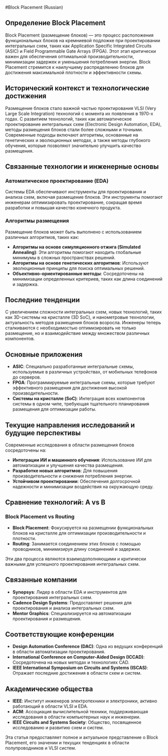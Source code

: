 #Block Placement (Russian)

## Определение Block Placement

Block Placement (размещение блоков) — это процесс расположения функциональных блоков на кремниевой подложке при проектировании интегральных схем, таких как Application Specific Integrated Circuits (ASIC) и Field Programmable Gate Arrays (FPGA). Этот этап критически важен для обеспечения оптимальной производительности, минимизации задержек и уменьшения потребления энергии. Block Placement стремится к наилучшему распределению блоков для достижения максимальной плотности и эффективности схемы.

## Исторический контекст и технологические достижения

Размещение блоков стало важной частью проектирования VLSI (Very Large Scale Integration) технологий с момента их появления в 1970-х годах. С развитием технологий, таких как автоматическое проектирование интегральных схем (Electronic Design Automation, EDA), методы размещения блоков стали более сложными и точными. Современные подходы включают алгоритмы, основанные на генетических и эволюционных методах, а также методы глубокого обучения, которые позволяют значительно улучшить качество размещения.

## Связанные технологии и инженерные основы

### Автоматическое проектирование (EDA)

Системы EDA обеспечивают инструменты для проектирования и анализа схем, включая размещение блоков. Эти инструменты помогают инженерам оптимизировать проектирование, сокращая время разработки и повышая качество конечного продукта.

### Алгоритмы размещения

Размещение блоков может быть выполнено с использованием различных алгоритмов, таких как:

- **Алгоритмы на основе симуляционного отжига (Simulated Annealing)**: Эти алгоритмы помогают находить глобальные минимумы в сложных пространствах решений.
- **Алгоритмы на основе генетических алгоритмов**: Используют эволюционные принципы для поиска оптимальных решений.
- **Объективно-ориентированные методы**: Сосредоточены на минимизации определенных критериев, таких как длина соединений и задержка.

## Последние тенденции

С увеличением сложности интегральных схем, новых технологий, таких как 3D-системы на кристалле (3D SoC), и нанометровые технологии, актуальность методов размещения блоков возросла. Инженеры теперь сталкиваются с необходимостью оптимизировать не только размещение, но и взаимодействие между множеством различных компонентов.

## Основные приложения

- **ASIC**: Специально разработанные интегральные схемы, используемые в различных устройствах, от мобильных телефонов до серверов.
- **FPGA**: Программируемые интегральные схемы, которые требуют эффективного размещения для достижения высокой производительности.
- **Системы на кристалле (SoC)**: Интеграция всех компонентов системы в одном чипе, требующая тщательного планирования размещения для оптимизации работы.

## Текущие направления исследований и будущие перспективы

Современные исследования в области размещения блоков сосредоточены на:

- **Интеграции ИИ и машинного обучения**: Использование ИИ для автоматизации и улучшения качества размещения.
- **Разработке новых алгоритмов**: Для повышения производительности и снижения потребления энергии.
- **Устойчивом проектировании**: Обеспечения долгосрочной надежности и минимизации воздействия на окружающую среду.

## Сравнение технологий: A vs B

### Block Placement vs Routing

- **Block Placement**: Фокусируется на размещении функциональных блоков на кристалле для оптимизации производительности и плотности.
- **Routing**: Занимается соединением этих блоков с помощью проводников, минимизируя длину соединений и задержки.

Эти два процесса являются взаимодополняющими и критически важными для успешного проектирования интегральных схем.

## Связанные компании

- **Synopsys**: Лидер в области EDA и инструментов для проектирования интегральных схем.
- **Cadence Design Systems**: Предоставляет решения для проектирования и анализа интегральных схем.
- **Mentor Graphics**: Специализируется на автоматизации проектирования и размещения.

## Соответствующие конференции

- **Design Automation Conference (DAC)**: Одна из ведущих конференций в области автоматизации проектирования.
- **International Conference on Computer-Aided Design (ICCAD)**: Сосредоточена на новых методах и технологиях CAD.
- **IEEE International Symposium on Circuits and Systems (ISCAS)**: Отражает последние достижения в области схем и систем.

## Академические общества

- **IEEE**: Институт инженеров электротехники и электроники, активно работающий в области VLSI и EDA.
- **ACM**: Ассоциация вычислительной техники, поддерживающая исследования в области компьютерных наук и инженерии.
- **IEEE Circuits and Systems Society**: Общество, посвященное исследованию и развитию схем и систем.

Эта статья предоставляет полное и актуальное представление о Block Placement, его значении и текущих тенденциях в области полупроводников и VLSI систем.